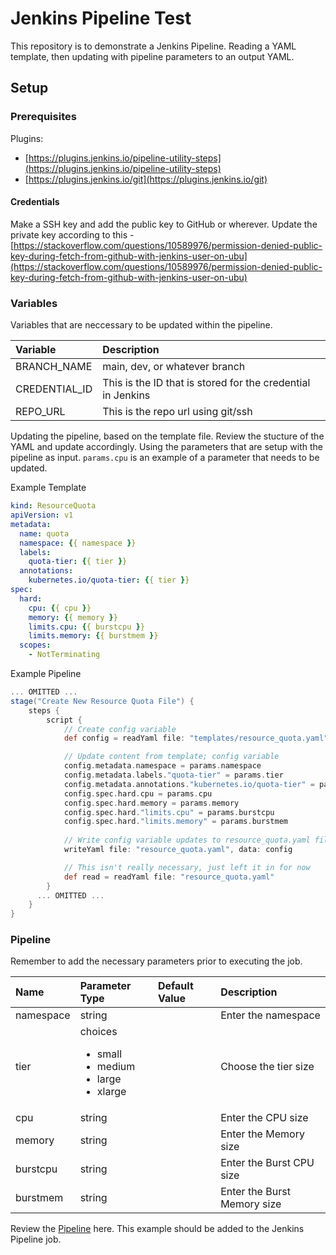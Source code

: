 # Jenkins Pipeline Test

This repository is to demonstrate a Jenkins Pipeline. Reading a YAML template, then updating with pipeline parameters to an output YAML.

## Setup

### Prerequisites

Plugins:

- [https://plugins.jenkins.io/pipeline-utility-steps](https://plugins.jenkins.io/pipeline-utility-steps)
- [https://plugins.jenkins.io/git](https://plugins.jenkins.io/git)

#### Credentials

Make a SSH key and add the public key to GitHub or wherever. Update the private key according to this - [https://stackoverflow.com/questions/10589976/permission-denied-public-key-during-fetch-from-github-with-jenkins-user-on-ubu](https://stackoverflow.com/questions/10589976/permission-denied-public-key-during-fetch-from-github-with-jenkins-user-on-ubu)

### Variables

Variables that are neccessary to be updated within the pipeline.

|Variable|Description|
|:--|:--|
|BRANCH_NAME |main, dev, or whatever branch|
|CREDENTIAL_ID| This is the ID that is stored for the credential in Jenkins|
|REPO_URL| This is the repo url using git/ssh|

Updating the pipeline, based on the template file. Review the stucture of the YAML and update accordingly. Using the parameters that are setup with the pipeline as input. `params.cpu` is an example of a parameter that needs to be updated.

Example Template

```yaml
kind: ResourceQuota
apiVersion: v1
metadata:
  name: quota
  namespace: {{ namespace }}
  labels:
    quota-tier: {{ tier }}
  annotations:
    kubernetes.io/quota-tier: {{ tier }}
spec:
  hard:
    cpu: {{ cpu }}
    memory: {{ memory }}
    limits.cpu: {{ burstcpu }}
    limits.memory: {{ burstmem }}
  scopes:
    - NotTerminating
```

Example Pipeline

```groovy
... OMITTED ...
stage("Create New Resource Quota File") {
    steps {
        script {
            // Create config variable
            def config = readYaml file: "templates/resource_quota.yaml"

            // Update content from template; config variable
            config.metadata.namespace = params.namespace
            config.metadata.labels."quota-tier" = params.tier
            config.metadata.annotations."kubernetes.io/quota-tier" = params.tier
            config.spec.hard.cpu = params.cpu
            config.spec.hard.memory = params.memory
            config.spec.hard."limits.cpu" = params.burstcpu
            config.spec.hard."limits.memory" = params.burstmem
            
            // Write config variable updates to resource_quota.yaml file
            writeYaml file: "resource_quota.yaml", data: config

            // This isn't really necessary, just left it in for now
            def read = readYaml file: "resource_quota.yaml"
        }
      ... OMITTED ...
    }
}
```

### Pipeline

Remember to add the necessary parameters prior to executing the job.

|Name|Parameter Type | Default Value | Description|
|:--|:--|:--|:--|
|namespace|string||Enter the namespace|
|tier|choices <ul><li>small</li><li>medium</li><li>large</li><li>xlarge</li>| |Choose the tier size |
|cpu|string||Enter the CPU size|
|memory|string||Enter the Memory size|
|burstcpu|string||Enter the Burst CPU size|
|burstmem|string||Enter the Burst Memory size|

Review the [Pipeline](./Jenkinsfile) here. This example should be added to the Jenkins Pipeline job.

